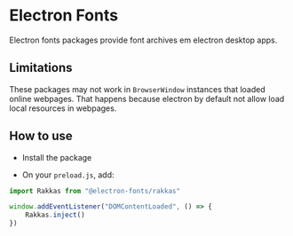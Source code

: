 # Electron Fonts

Electron fonts packages provide font archives em electron desktop apps.

## Limitations

These packages may not work in `BrowserWindow` instances that loaded online webpages. That happens because electron by default not allow load local resources in webpages.

## How to use

* Install the package

* On your `preload.js`, add:

```ts
import Rakkas from "@electron-fonts/rakkas"

window.addEventListener("DOMContentLoaded", () => {
    Rakkas.inject()
})
```